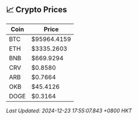 ## 📈 Crypto Prices

| Coin | Price |
| ---- | ----- |
| BTC | $95964.4159 |
| ETH | $3335.2603 |
| BNB | $669.9294 |
| CRV | $0.8580 |
| ARB | $0.7664 |
| OKB | $45.4126 |
| DOGE | $0.3164 |

_Last Updated: 2024-12-23 17:55:07.843 +0800 HKT_